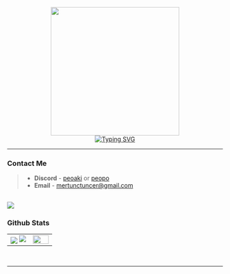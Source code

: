 <div align=center>
        <img src = "https://media0.giphy.com/media/KzJkzjggfGN5Py6nkT/giphy.gif?cid=ecf05e47i87gcbp7awj858lrf03df2qrgn3vl0s0fpcpk855&rid=giphy.gif&ct=s" width = 300px>
</div>

<div align=center>
<a href="https://git.io/typing-svg"><img src="https://readme-typing-svg.herokuapp.com?font=Syne+Mono&size=22&duration=3000&pause=700&color=F78B2D&center=true&width=435&height=55&lines=Hello+there%2C+I'm+Aki;Java+and+Kotlin+Developer" alt="Typing SVG" /></a>
</div>


----

### Contact Me

> - **Discord** - [peoaki](discordapp.com/users/302180296835727360) or [peopo](discordapp.com/users/1108150924561629254)
> - **Email** - mertunctuncer@gmail.com

![](https://komarev.com/ghpvc/?username=mertunctuncer&color=orange)
----

### Github Stats

<table border="0" align="center">
    <tr border="0">
        <td width="50%" align="center">
            <img align="center"; src="https://github-readme-stats.vercel.app/api?username=mertunctuncer&theme=onedark&show_icons=true&count_private=true" />
            <img src="https://github-readme-streak-stats.herokuapp.com/?user=mertunctuncer&theme=dark&hide_border=true" />
        </td>
        <td width="50%" align="center">
            <img align="center"; width=100%; src="https://github-readme-stats.anuraghazra1.vercel.app/api/top-langs/?username=mertunctuncer&theme=dark&hide_border=true&no-bg=true&no-frame=true&langs_count=10" />
        </td>
    </tr>
</table>

<br />

----
